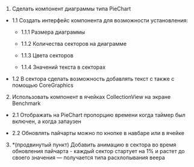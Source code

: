 1. Сделать компонент диаграммы типа PieChart

  - 1.1 Создать интерфейс компонента для возможности установления:

    - 1.1.1 Размера диаграммы

    - 1.1.2 Количества секторов на диаграмме 

    - 1.1.3 Цвета секторов

    - 1.1.4 Значений текста в секторах 

  - 1.2 В сектора сделать возможность добавлять текст с также с помощью CoreGraphics

2. Использовать компонент в ячейках CollectionView на экране Benchmark 

  -  2.1 Отображать на PieChart пропорцию времени когда таймер был включен, а когда запаузен

  -  2.2 Обновлять пайчарты можно по кнопке в навбаре или в ячейке

3. *(продвинутый пункт) Добавить анимацию в сектора во время обновления пайчарта - каждый сектор стартует на 1% и растет до своего значения — получается типа расхлопывания веера